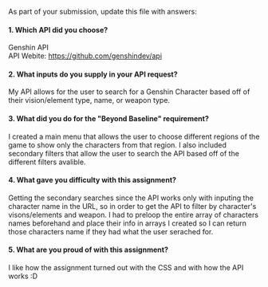 As part of your submission, update this file with answers:

#### 1. Which API did you choose?
Genshin API  
API Webite: https://github.com/genshindev/api

#### 2. What inputs do you supply in your API request?
My API allows for the user to search for a Genshin Character based off of their vision/element type, name, or weapon type.

#### 3. What did you do for the "Beyond Baseline" requirement?
I created a main menu that allows the user to choose different regions of the game to show only the characters from that region.
I also included secondary filters that allow the user to search the API based off of the different filters avalible.


#### 4. What gave you difficulty with this assignment?
Getting the secondary searches since the API works only with inputing the character name in the URL, so in order to get the API to filter by character's visons/elements and weapon. I had to preloop the entire array of characters names beforehand and place their info in arrays I created so I can return those characters name if they had what the user serached for.


#### 5. What are you proud of with this assignment?
I like how the assignment turned out with the CSS and with how the API works :D
